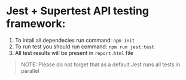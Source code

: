 Jest + Supertest API testing framework:
========================================
1. To intall all dependecies run command: ```npm init```
2. To run test you should run command: ```npm run jest:test ```
3. All test results will be present in ```report.html``` file

> NOTE:
Please do not forget that as a default Jest runs all tests in parallel
